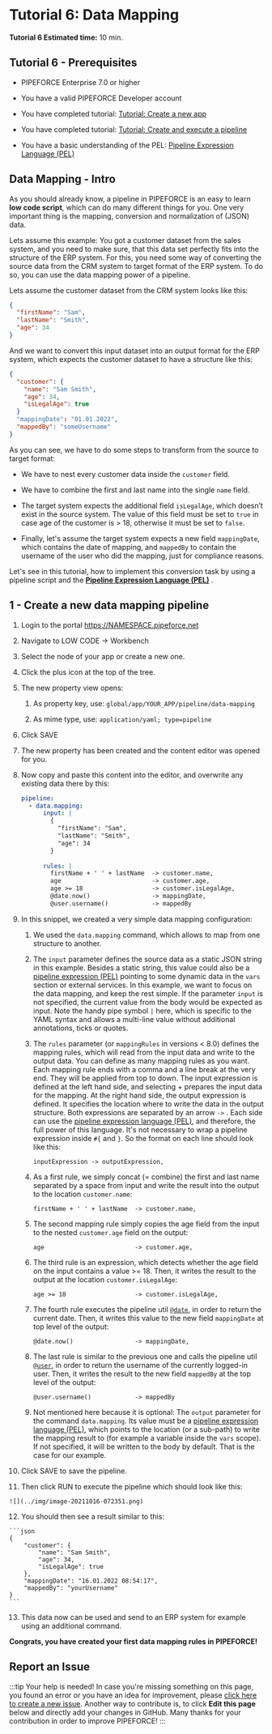 # Tutorial 6: Data Mapping

**Tutorial 6 Estimated time:** 10 min.

## Tutorial 6 - Prerequisites

*   PIPEFORCE Enterprise 7.0 or higher
    
*   You have a valid PIPEFORCE Developer account
    
*   You have completed tutorial: [Tutorial: Create a new app](../tutorials/create-app)
    
*   You have completed tutorial: [Tutorial: Create and execute a pipeline](../tutorials/create-pipeline)
    
*   You have a basic understanding of the PEL: [Pipeline Expression Language (PEL)](../api/pel)
    

## Data Mapping - Intro

As you should already know, a pipeline in PIPEFORCE is an easy to learn **low code script**, which can do many different things for you. One very important thing is the mapping, conversion and normalization of (JSON) data.

Lets assume this example: You got a customer dataset from the sales system, and you need to make sure, that this data set perfectly fits into the structure of the ERP system. For this, you need some way of converting the source data from the CRM system to target format of the ERP system. To do so, you can use the data mapping power of a pipeline.

Lets assume the customer dataset from the CRM system looks like this:

```json
{
  "firstName": "Sam",
  "lastName": "Smith",
  "age": 34
}
```

And we want to convert this input dataset into an output format for the ERP system, which expects the customer dataset to have a structure like this:

```json
{
  "customer": {
    "name": "Sam Smith",
    "age": 34,
    "isLegalAge": true
  }
  "mappingDate": "01.01.2022",
  "mappedBy": "someUsername"
}
```

As you can see, we have to do some steps to transform from the source to target format:

*   We have to nest every customer data inside the `customer` field.
    
*   We have to combine the first and last name into the single `name` field.
    
*   The target system expects the additional field `isLegalAge`, which doesn’t exist in the source system. The value of this field must be set to `true` in case age of the customer is > 18, otherwise it must be set to `false`.
    
*   Finally, let's assume the target system expects a new field `mappingDate`, which contains the date of mapping, and `mappedBy` to contain the username of the user who did the mapping, just for compliance reasons.
    

Let's see in this tutorial, how to implement this conversion task by using a pipeline script and the **[Pipeline Expression Language (PEL)](../api/pel)** .


## 1 - Create a new data mapping pipeline


1.  Login to the portal https://NAMESPACE.pipeforce.net
    
2.  Navigate to LOW CODE → Workbench
    
3.  Select the node of your app or create a new one.
    
4.  Click the plus icon at the top of the tree.
    
5.  The new property view opens:
    
    1.  As property key, use: `global/app/YOUR_APP/pipeline/data-mapping`
        
    2.  As mime type, use: `application/yaml; type=pipeline`
        
6.  Click SAVE
    
7.  The new property has been created and the content editor was opened for you.
    
8.  Now copy and paste this content into the editor, and overwrite any existing data there by this:
    
    ```yaml title="global/app/YOUR_APP/pipeline/data-mapping"
    pipeline:
      - data.mapping:
          input: |
            {
              "firstName": "Sam",
              "lastName": "Smith",
              "age": 34
            }
            
          rules: |
            firstName + ' ' + lastName  -> customer.name,
            age                         -> customer.age,
            age >= 18                   -> customer.isLegalAge,
            @date.now()                 -> mappingDate,
            @user.username()            -> mappedBy
    ```
    
9.  In this snippet, we created a very simple data mapping configuration:
    
    1.  We used the `data.mapping` command, which allows to map from one structure to another.
        
    2.  The `input` parameter defines the source data as a static JSON string in this example. Besides a static string, this value could also be a [pipeline expression (PEL)](../api/pel) pointing to some dynamic data in the `vars` section or external services. In this example, we want to focus on the data mapping, and keep the rest simple. If the parameter `input` is not specified, the current value from the body would be expected as input. Note the handy pipe symbol `|` here, which is specific to the YAML syntax and allows a multi-line value without additional annotations, ticks or quotes.
        
    3.  The `rules` parameter (or `mappingRules` in versions < 8.0) defines the mapping rules, which will read from the input data and write to the output data. You can define as many mapping rules as you want. Each mapping rule ends with a comma and a line break at the very end. They will be applied from top to down. The input expression is defined at the left hand side, and selecting + prepares the input data for the mapping. At the right hand side, the output expression is defined. It specifies the location where to write the data in the output structure. Both expressions are separated by an arrow `->` . Each side can use the [pipeline expression language (PEL)](../api/pel), and therefore, the full power of this language. It's not necessary to wrap a pipeline expression inside `#{` and `}`. So the format on each line should look like this:
        
        ```
        inputExpression -> outputExpression,
        ```
        
    4.  As a first rule, we simply concat (= combine) the first and last name separated by a space from input and write the result into the output to the location `customer.name`:
        
        ```
        firstName + ' ' + lastName  -> customer.name,
        ```
        
    5.  The second mapping rule simply copies the age field from the input to the nested `customer.age` field on the output:
        
        ```
        age                         -> customer.age,
        ```
        
    6.  The third rule is an expression, which detects whether the age field on the input contains a value >= 18. Then, it writes the result to the output at the location `customer.isLegalAge`:
        
        ```
        age >= 18                   -> customer.isLegalAge,
        ```
        
    7.  The fourth rule executes the pipeline util [`@date`](../api/functions#@date), in order to return the current date. Then, it writes this value to the new field `mappingDate` at top level of the output:
        
        ```
        @date.now()                 -> mappingDate,
        ```
        
    8.  The last rule is similar to the previous one and calls the pipeline util [`@user`](../api/functions#@user), in order to return the username of the currently logged-in user. Then, it writes the result to the new field `mappedBy` at the top level of the output:
        
        ```
        @user.username()            -> mappedBy
        ```
        
    9.  Not mentioned here because it is optional: The `output` parameter for the command `data.mapping`. Its value must be a [pipeline expression language (PEL)](../api/pel), which points to the location (or a sub-path) to write the mapping result to (for example a variable inside the `vars` scope). If not specified, it will be written to the body by default. That is the case for our example.
        
10.  Click SAVE to save the pipeline.
    
11.  Then click RUN to execute the pipeline which should look like this:
    
    ![](../img/image-20211016-072351.png)
12.  You should then see a result similar to this:
    
    ```json
    {
    	"customer": {
    		"name": "Sam Smith",
    		"age": 34,
    		"isLegalAge": true
    	},
    	"mappingDate": "16.01.2022 08:54:17",
    	"mappedBy": "yourUsername"
    }
    ```
    
13.  This data now can be used and send to an ERP system for example using an additional command.
    

**Congrats, you have created your first data mapping rules in PIPEFORCE!**

## Report an Issue
:::tip Your help is needed!
In case you're missing something on this page, you found an error or you have an idea for improvement, please [click here to create a new issue](https://github.com/pipeforce/pipeforce.github.io/issues/new). Another way to contribute is, to click **Edit this page** below and directly add your changes in GitHub. Many thanks for your contribution in order to improve PIPEFORCE!
:::
